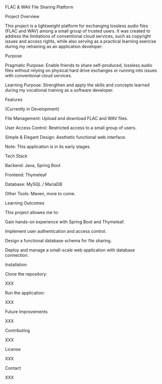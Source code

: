 FLAC & WAV File Sharing Platform

Project Overview

This project is a lightweight platform for exchanging lossless audio files (FLAC and WAV) among a small group of trusted users. It was created to address the limitations of conventional cloud services, such as copyright issues and access rights, while also serving as a practical learning exercise during my retraining as an application developer.

Purpose

Pragmatic Purpose: Enable friends to share self-produced, lossless audio files without relying on physical hard drive exchanges or running into issues with conventional cloud services.

Learning Purpose: Strengthen and apply the skills and concepts learned during my vocational training as a software developer.

Features

(Currently in Development)

File Management: Upload and download FLAC and WAV files.

User Access Control: Restricted access to a small group of users.

Simple & Elegant Design: Aesthetic functional web interface.

Note: This application is in its early stages.

Tech Stack

Backend: Java, Spring Boot

Frontend: Thymeleaf

Database: MySQL / MariaDB

Other Tools: Maven, more to come.

Learning Outcomes

This project allowes me to:

Gain hands-on experience with Spring Boot and Thymeleaf.

Implement user authentication and access control.

Design a functional database schema for file sharing.

Deploy and manage a small-scale web application with database connection.

Installation

Clone the repository:

XXX

Run the application:

XXX

Future Improvements

XXX

Contributing

XXX

License

XXX

Contact

XXX
